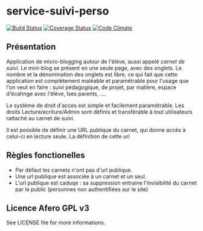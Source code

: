 # service-suivi-perso

[![Build Status](https://travis-ci.org/laclasse-com/service-suivi-perso.png?branch=master)](https://travis-ci.org/laclasse-com/service-suivi-perso) [![Coverage Status](https://coveralls.io/repos/laclasse-com/service-suivi-perso/badge.png?branch=master)](https://coveralls.io/r/laclasse-com/service-suivi-perso?branch=develop) [![Code Climate](https://codeclimate.com/github/laclasse-com/service-suivi-perso.png)](https://codeclimate.com/github/laclasse-com/service-suivi-perso)

## Présentation 

Application de micro-blogging autour de l'élève, aussi appelé *carnet de suivi*.
Le mini-blog se présent en une seule page, avec des onglets. 
Le nombre et la dénomination des onglets est libre, ce qui fait que cette application est complètement maléable et paramétrable pour l'usage que l'on veut en faire : suivi pédagogique, de projet, par matière, espace d'écahnge avec l'élève, lses parents, ....

Le système de droit d'acces est simple et facilement paramétrable. Les droits Lecture/ecriture/Admin sont définis et transférable à tout utilisateurs rattaché au carnet de suivi.

Il est possible de définir une URL publique du carnet, qui donne accès à celui-ci en lecture seule. 
La définition de cette url 

## Règles fonctionelles
 - Par défaut les carnets n'ont pas d'url publique.
 - Une url publique est associée à un carnet et un seul.
 - L'url publique est caduqe : sa suppression entraine l'invisibilité du carnet par le public (personnes non authentifiées sur le site)

## Licence Afero GPL v3

See LICENSE file for more informations.
